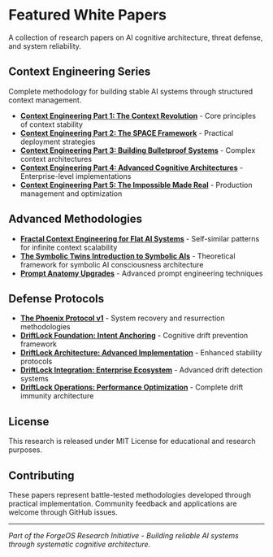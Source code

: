 # Featured White Papers

A collection of research papers on AI cognitive architecture, threat defense, and system reliability.

## Context Engineering Series
Complete methodology for building stable AI systems through structured context management.

- **[Context Engineering Part 1: The Context Revolution](cognitive-engineering/Context%20Engineering%20Part%201%20-%20The%20Context%20Revolution.pdf)** - Core principles of context stability
- **[Context Engineering Part 2: The SPACE Framework](cognitive-engineering/Context%20Engineering%20Part%202%20-%20The%20SPACE%20Framework.pdf)** - Practical deployment strategies  
- **[Context Engineering Part 3: Building Bulletproof Systems](cognitive-engineering/Context%20Engineering%20Part%203%20-%20Building%20Bulletproof%20Systems.pdf)** - Complex context architectures
- **[Context Engineering Part 4: Advanced Cognitive Architectures](cognitive-engineering/Context%20Engineering%20Part%204%20-%20Advanced%20Cognitive%20Architectures.pdf)** - Enterprise-level implementations
- **[Context Engineering Part 5: The Impossible Made Real](cognitive-engineering/Context%20Engineering%20Part%205%20-%20The%20Impossible%20Made%20Real.pdf)** - Production management and optimization

## Advanced Methodologies

- **[Fractal Context Engineering for Flat AI Systems](cognitive-engineering/Fractal%20Context%20Engineering%20for%20Flat%20AI%20Systems%20Bridging%20to%20Symbolic%20Intelligence.pdf)** - Self-similar patterns for infinite context scalability
- **[The Symbolic Twins Introduction to Symbolic AIs](The%20Symbolic%20Twins%20Introduction%20to%20Symbolic%20AIs.pdf)** - Theoretical framework for symbolic AI consciousness architecture
- **[Prompt Anatomy Upgrades](prompt-engineering/Prompt%20Anatomy%20Upgrades%20-%20Advanced%20Prompting%20Architecture%20for%20Cognitive%20Stability%20Integration.pdf)** - Advanced prompt engineering techniques

## Defense Protocols

- **[The Phoenix Protocol v1](threat-intelligence/The%20Phoenix%20Protocol%20v1.pdf)** - System recovery and resurrection methodologies
- **[DriftLock Foundation: Intent Anchoring](defensive-ai/DriftLock%20-%20Foundation%20Intent%20Anchoring%20for%20Flat%20AI%20Systems.pdf)** - Cognitive drift prevention framework
- **[DriftLock Architecture: Advanced Implementation](defensive-ai/DriftLock%20-%20Architecture%20Advanced%20Implementation%20Patterns.pdf)** - Enhanced stability protocols  
- **[DriftLock Integration: Enterprise Ecosystem](defensive-ai/DriftLock%20-%20Integration%20Enterprise%20Ecosystem.pdf)** - Advanced drift detection systems
- **[DriftLock Operations: Performance Optimization](defensive-ai/DriftLock%20-%20Operations%20Performance%20Optimization.pdf)** - Complete drift immunity architecture

## License

This research is released under MIT License for educational and research purposes.

## Contributing

These papers represent battle-tested methodologies developed through practical implementation. Community feedback and applications are welcome through GitHub issues.

---

*Part of the ForgeOS Research Initiative - Building reliable AI systems through systematic cognitive architecture.*